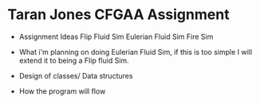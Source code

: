 # Taran Jones CFGAA Assignment

- Assignment Ideas
Flip Fluid Sim
Eulerian Fluid Sim
Fire Sim

- What i'm planning on doing
Eulerian Fluid Sim, if this is too simple I will extend it to being a Flip fluid Sim.

- Design of classes/ Data structures
- How the program will flow

